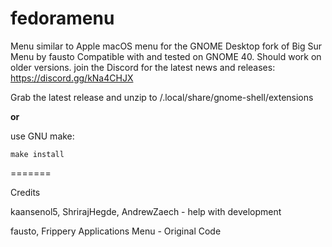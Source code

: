 # fedoramenu
Menu similar to Apple macOS menu for the GNOME Desktop
fork of Big Sur Menu by fausto
Compatible with and tested on GNOME 40. Should work on older versions.
join the Discord for the latest news and releases: https://discord.gg/kNa4CHJX

Grab the latest release and unzip to /.local/share/gnome-shell/extensions

**or**

use GNU make:

    make install
=======

Credits

kaansenol5, ShrirajHegde, AndrewZaech - help with development

fausto, Frippery Applications Menu - Original Code
